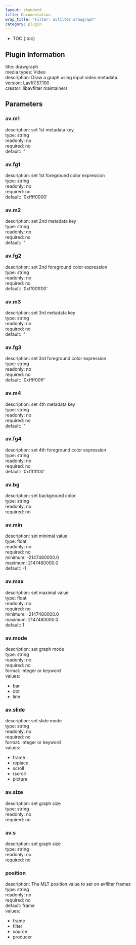 ```yaml
---
layout: standard
title: Documentation
wrap_title: "Filter: avfilter.drawgraph"
category: plugin
---
```

* TOC
{:toc}

## Plugin Information

title: drawgraph  
media types:
Video  
description: Draw a graph using input video metadata.  
version: Lavfi7.57.100  
creator: libavfilter maintainers  

## Parameters

### av.m1

  
description:
set 1st metadata key  
type: string  
readonly: no  
required: no  
default: ''  

### av.fg1

  
description:
set 1st foreground color expression  
type: string  
readonly: no  
required: no  
default: '0xffff0000'  

### av.m2

  
description:
set 2nd metadata key  
type: string  
readonly: no  
required: no  
default: ''  

### av.fg2

  
description:
set 2nd foreground color expression  
type: string  
readonly: no  
required: no  
default: '0xff00ff00'  

### av.m3

  
description:
set 3rd metadata key  
type: string  
readonly: no  
required: no  
default: ''  

### av.fg3

  
description:
set 3rd foreground color expression  
type: string  
readonly: no  
required: no  
default: '0xffff00ff'  

### av.m4

  
description:
set 4th metadata key  
type: string  
readonly: no  
required: no  
default: ''  

### av.fg4

  
description:
set 4th foreground color expression  
type: string  
readonly: no  
required: no  
default: '0xffffff00'  

### av.bg

  
description:
set background color  
type: string  
readonly: no  
required: no  

### av.min

  
description:
set minimal value  
type: float  
readonly: no  
required: no  
minimum: -2147480000.0  
maximum: 2147480000.0  
default: -1  

### av.max

  
description:
set maximal value  
type: float  
readonly: no  
required: no  
minimum: -2147480000.0  
maximum: 2147480000.0  
default: 1  

### av.mode

  
description:
set graph mode  
type: string  
readonly: no  
required: no  
format: integer or keyword  
values:  

* bar
* dot
* line

### av.slide

  
description:
set slide mode  
type: string  
readonly: no  
required: no  
format: integer or keyword  
values:  

* frame
* replace
* scroll
* rscroll
* picture

### av.size

  
description:
set graph size  
type: string  
readonly: no  
required: no  

### av.s

  
description:
set graph size  
type: string  
readonly: no  
required: no  

### position

  
description:
The MLT position value to set on avfilter frames  
type: string  
readonly: no  
required: no  
default: frame  
values:  

* frame
* filter
* source
* producer

